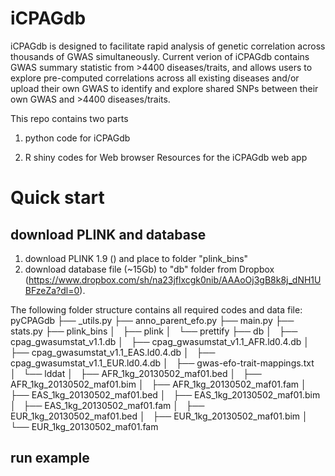 # iCPAGdb

iCPAGdb is designed to facilitate rapid analysis of genetic correlation across thousands of GWAS simultaneously. Current verion of iCPAGdb contains GWAS summary statistic from >4400 diseases/traits, and allows users to explore pre-computed correlations across all existing diseases and/or upload their own GWAS to identify and explore shared SNPs between their own GWAS and >4400 diseases/traits.

This repo contains two parts
1) python code for iCPAGdb

2) R shiny codes for Web browser
Resources for the iCPAGdb web app

# Quick start

## download PLINK and database
1) download PLINK 1.9 () and place to folder "plink_bins"
2) download database file (~15Gb) to "db" folder from Dropbox (https://www.dropbox.com/sh/na23jflxcgk0nib/AAAoOj3gB8k8j_dNH1UBFzeZa?dl=0).

The following folder structure contains all required codes and data file:
pyCPAGdb 
├── _utils.py
├── anno_parent_efo.py
├── main.py
├── stats.py
├── plink_bins
│   ├── plink
│   └── prettify
├── db
│   ├── cpag_gwasumstat_v1.1.db
│   ├── cpag_gwasumstat_v1.1_AFR.ld0.4.db
│   ├── cpag_gwasumstat_v1.1_EAS.ld0.4.db
│   ├── cpag_gwasumstat_v1.1_EUR.ld0.4.db
│   ├── gwas-efo-trait-mappings.txt
│   └── lddat
│       ├── AFR_1kg_20130502_maf01.bed
│       ├── AFR_1kg_20130502_maf01.bim
│       ├── AFR_1kg_20130502_maf01.fam
│       ├── EAS_1kg_20130502_maf01.bed
│       ├── EAS_1kg_20130502_maf01.bim
│       ├── EAS_1kg_20130502_maf01.fam
│       ├── EUR_1kg_20130502_maf01.bed
│       ├── EUR_1kg_20130502_maf01.bim
│       └── EUR_1kg_20130502_maf01.fam



## run example

